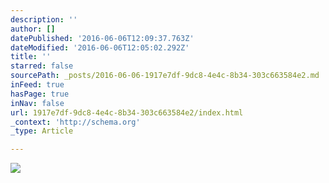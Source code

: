 ```yaml
---
description: ''
author: []
datePublished: '2016-06-06T12:09:37.763Z'
dateModified: '2016-06-06T12:05:02.292Z'
title: ''
starred: false
sourcePath: _posts/2016-06-06-1917e7df-9dc8-4e4c-8b34-303c663584e2.md
inFeed: true
hasPage: true
inNav: false
url: 1917e7df-9dc8-4e4c-8b34-303c663584e2/index.html
_context: 'http://schema.org'
_type: Article

---
```

![](https://the-grid-user-content.s3-us-west-2.amazonaws.com/dc75f324-0dd3-40a7-9f4b-4adc482c780b.jpg)